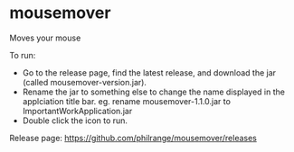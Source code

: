 # mousemover
Moves your mouse

To run:
* Go to the release page, find the latest release, and download the jar (called mousemover-version.jar).
* Rename the jar to something else to change the name displayed in the applciation title bar. eg. rename mousemover-1.1.0.jar to ImportantWorkApplication.jar
* Double click the icon to run.

Release page: https://github.com/philrange/mousemover/releases